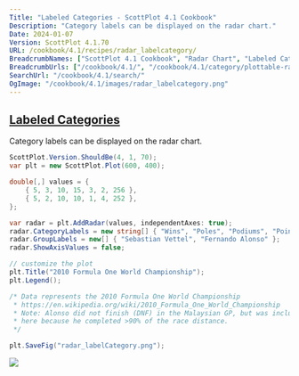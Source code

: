 ```yaml
---
Title: "Labeled Categories - ScottPlot 4.1 Cookbook"
Description: "Category labels can be displayed on the radar chart."
Date: 2024-01-07
Version: ScottPlot 4.1.70
URL: /cookbook/4.1/recipes/radar_labelcategory/
BreadcrumbNames: ["ScottPlot 4.1 Cookbook", "Radar Chart", "Labeled Categories"]
BreadcrumbUrls: ["/cookbook/4.1/", "/cookbook/4.1/category/plottable-radar", "/cookbook/4.1/recipes/radar_labelcategory/"]
SearchUrl: "/cookbook/4.1/search/"
OgImage: "/cookbook/4.1/images/radar_labelcategory.png"
---
```


<h2><a id='labeled-categories' href='/cookbook/4.1/recipes/radar_labelcategory/'>Labeled Categories</a></h2>

Category labels can be displayed on the radar chart.

```cs
ScottPlot.Version.ShouldBe(4, 1, 70);
var plt = new ScottPlot.Plot(600, 400);

double[,] values = {
    { 5, 3, 10, 15, 3, 2, 256 },
    { 5, 2, 10, 10, 1, 4, 252 },
};

var radar = plt.AddRadar(values, independentAxes: true);
radar.CategoryLabels = new string[] { "Wins", "Poles", "Podiums", "Points Finishes", "DNFs", "Fastest Laps", "Points" };
radar.GroupLabels = new[] { "Sebastian Vettel", "Fernando Alonso" };
radar.ShowAxisValues = false;

// customize the plot
plt.Title("2010 Formula One World Championship");
plt.Legend();

/* Data represents the 2010 Formula One World Championship
 * https://en.wikipedia.org/wiki/2010_Formula_One_World_Championship
 * Note: Alonso did not finish (DNF) in the Malaysian GP, but was included 
 * here because he completed >90% of the race distance.
 */

plt.SaveFig("radar_labelCategory.png");
```

<img src='../../images/radar_labelcategory.png' class='d-block mx-auto my-5' />


